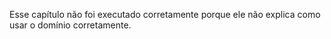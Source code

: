 Esse capítulo não foi executado corretamente porque ele não explica como usar o domínio corretamente.
